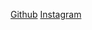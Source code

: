 [Github](https://github.com/R3DNomad)
[Instagram](https://www.instagram.com/nihal_sabu_george?r=nametag)
